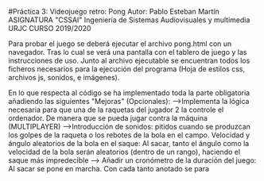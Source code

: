 #Práctica 3: Videojuego retro: Pong
Autor: Pablo Esteban Martín
ASIGNATURA "CSSAI"
Ingeniería de Sistemas Audiovisuales y multimedia URJC
CURSO 2019/2020

Para probar el juego se deberá ejecutar el archivo pong.html
con un navegador. Tras lo cual se verá una pantalla con el
tablero de juego y las instrucciones de uso. Junto al archivo
ejecutable se encuentran todos los ficheros necesarios para
la ejecución del programa (Hoja de estilos css, archivos js,
sonidos, e imágenes).

En lo que respecta al código se ha implementado toda la parte obligatoria
añadiendo las siguientes "Mejoras" (Opcionales):
-->Implementa la lógica necesaria para que una de la raquetas del jugador 2 la
controle el ordenador. De manera que se pueda jugar contra la máquina (MULTIPLAYER)
-->Introducción de sonidos: pitidos cuando se produzcan los golpes de la raqueta
 o los rebotes de la bola en el campo.
Velocidad y ángulo aleatorios de la bola en el saque: Al sacar, tanto el ángulo
como la velocidad de la bola serán aleatorios (dentro de un rango), haciendo el
saque más impredecible
--> Añadir un cronómetro de la duración del juego: Al sacar se pone en marcha.
Con cada tanto anotado se para
